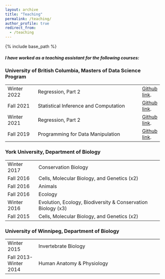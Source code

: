 ```yaml
---
layout: archive
title: "Teaching"
permalink: /teaching/
author_profile: true
redirect_from:
  - /teaching
---
```


{% include base_path %}
<h5>I have worked as a teaching assistant for the following courses:</h5>

<h3>University of British Columbia, Masters of Data Science Program</h3>
<table class="tg">
<tbody style="font-size: 16px;">
<tr>
<td width="20%">Winter 2022</td>
<td width="70%">Regression, Part 2</td> 
<td width="10%"><a href="https://ubc-mds.github.io/DSCI_562_regr-2/" rel="noopener noreferrer">Github link</a>.</td>
</tr>
<tr>
<td width="20%">Fall 2021</td>
<td width="70%">Statistical Inference and Computation </td> 
<td width="10%"><a href="https://github.com/UBC-MDS/DSCI_552_stat-inf-1" target="_blank" rel="noopener noreferrer">Github link</a>.</td>
</tr>
<tr>
<td width="20%">Winter 2021</td>
<td width="70%">Regression, Part 2</td> 
<td width="10%"><a href="https://ubc-mds.github.io/DSCI_562_regr-2/" rel="noopener noreferrer">Github link</a>.</td>
</tr>
<tr>  
<td width="20%">Fall 2019</td>
<td width="70%"> Programming for Data Manipulation </td>
<td width="10%"><a href="https://github.com/UBC-MDS/DSCI_523_r-prog">Github link</a>.</td>
</tr>
</tbody>
</table>
<h3>York University, Department of Biology</h3>
<table class="tg">
<tbody style="font-size: 16px;">
<tr>
<td width="20%">Winter 2017</td>
<td width="80%">Conservation Biology</td>
</tr>
<tr>
<td width="20%">Fall 2016</td>
<td width="80%">Cells, Molecular Biology, and Genetics (x2)</td>
</tr>
<tr>
<td width="20%">Fall 2016</td>
<td width="80%">Animals</td>
</tr>
<tr>
<td width="20%">Fall 2016</td>
<td width="80%">Ecology</td>
</tr>
  <tr>
<td width="20%">Winter 2016</td>
<td width="80%">Evolution, Ecology, Biodiversity & Conservation Biology (x3)</td>
</tr>
  <tr>
<td width="20%">Fall 2015</td>
<td width="80%">Cells, Molecular Biology, and Genetics (x2)</td>
</tr>
</tbody>
</table>
<h3>University of Winnipeg, Department of Biology</h3>
<table class="tg">
<tbody style="font-size: 16px;">
<tr>
<td width="20%">Winter 2015</td>
<td width="80%">Invertebrate Biology</td>
</tr>
<tr>
<td width="20%">Fall 2013-Winter 2014</td>
<td width="80%">Human Anatomy & Physiology</td>
</tr>
</tbody>
</table>
